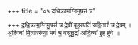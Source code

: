 +++
title = "०५ दधिक्रामग्निमुषसं च"

+++
द॒धि॒क्राम॒ग्निमु॒षसं॑ च दे॒वीं बृह॒स्पतिं॑ सवि॒तारं॑ च दे॒वम् ।  
अ॒श्विना॑ मि॒त्रावरु॑णा॒ भगं॑ च॒ वसू॑न्रु॒द्राँ आ॑दि॒त्याँ इ॒ह हु॑वे ॥
